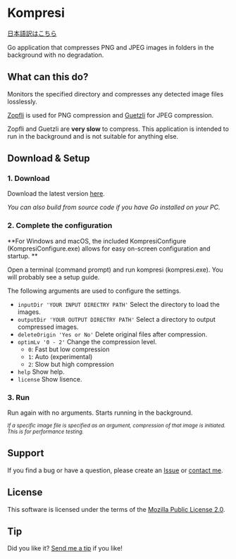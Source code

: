 # Kompresi

[日本語訳はこちら](https://github.com/tsg0o0/Kompresi/blob/master/README_JA.md)

Go application that compresses PNG and JPEG images in folders in the background with no degradation.

## What can this do?

Monitors the specified directory and compresses any detected image files losslessly.

[Zopfli](https://github.com/google/zopfli) is used for PNG compression and [Guetzli](https://github.com/google/guetzli) for JPEG compression.

Zopfli and Guetzli are **very slow** to compress.
This application is intended to run in the background and is not suitable for anything else.

## Download & Setup

### 1. Download

Download the latest version [here](https://github.com/tsg0o0/Kompresi/releases).

*You can also build from source code if you have Go installed on your PC.*

### 2. Complete the configuration

**For Windows and macOS, the included KompresiConfigure (KompresiConfigure.exe) allows for easy on-screen configuration and startup. **

Open a terminal (command prompt) and run kompresi (kompresi.exe).
You will probably see a setup guide.

The following arguments are used to configure the settings.

- `inputDir 'YOUR INPUT DIRECTRY PATH'` Select the directory to load the images.
- `outputDir 'YOUR OUTPUT DIRECTRY PATH'` Select a directory to output compressed images.
- `deleteOrigin 'Yes or No'` Delete original files after compression.
- `optimLv '0 - 2'` Change the compression level.
  - `0`: Fast but low compression
  - `1`: Auto (experimental)
  - `2`: Slow but high compression
- `help` Show help.
- `license` Show lisence.

### 3. Run

Run again with no arguments. Starts running in the background.

<sub> *If a specific image file is specified as an argument, compression of that image is initiated. This is for performance testing.* </sub>

## Support

If you find a bug or have a question, please create an [Issue](https://github.com/tsg0o0/Kompresi/issues) or [contact me](https://tsg0o0.com/contact/).

## License

This software is licensed under the terms of the [Mozilla Public License 2.0](https://www.mozilla.org/en-US/MPL/2.0/).

## Tip

Did you like it? [Send me a tip](https://tsg0o0.com/tip/) if you like!

